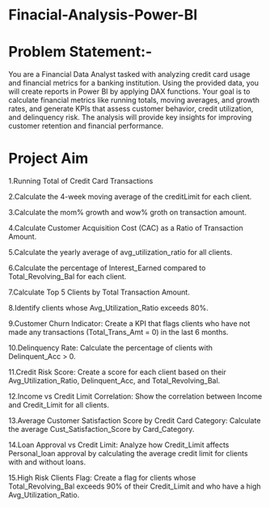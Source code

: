 # Finacial-Analysis-Power-BI

# Problem Statement:-
You are a Financial Data Analyst tasked with analyzing credit card usage and financial metrics for a banking institution. Using the provided data, you will create reports in Power BI by applying DAX functions. Your goal is to calculate financial metrics like running totals, moving averages, and growth rates, and generate KPIs that assess customer behavior, credit utilization, and delinquency risk. The analysis will provide key insights for improving customer retention and financial performance.

# Project Aim

1.Running Total of Credit Card Transactions

2.Calculate the 4-week moving average of the creditLimit for each client.

3.Calculate the mom% growth and wow% groth on transaction amount.

4.Calculate Customer Acquisition Cost (CAC) as a Ratio of Transaction Amount.

5.Calculate the yearly average of avg_utilization_ratio for all clients.

6.Calculate the percentage of Interest_Earned compared to Total_Revolving_Bal for each client.

7.Calculate Top 5 Clients by Total Transaction Amount.

8.Identify clients whose Avg_Utilization_Ratio exceeds 80%.

9.Customer Churn Indicator: Create a KPI that flags clients who have not made any transactions (Total_Trans_Amt = 0) in the last 6 months.

10.Delinquency Rate: Calculate the percentage of clients with Delinquent_Acc > 0.

11.Credit Risk Score: Create a score for each client based on their Avg_Utilization_Ratio, Delinquent_Acc, and Total_Revolving_Bal.

12.Income vs Credit Limit Correlation: Show the correlation between Income and Credit_Limit for all clients.

13.Average Customer Satisfaction Score by Credit Card Category: Calculate the average Cust_Satisfaction_Score by Card_Category.

14.Loan Approval vs Credit Limit: Analyze how Credit_Limit affects Personal_loan approval by calculating the average credit limit for clients with and without loans.

15.High Risk Clients Flag: Create a flag for clients whose Total_Revolving_Bal exceeds 90% of their Credit_Limit and who have a high Avg_Utilization_Ratio.
 
